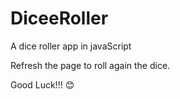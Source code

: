 # DiceeRoller

A dice roller app in javaScript

Refresh the page to roll again the dice.

Good Luck!!! 😊
